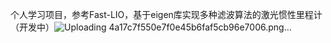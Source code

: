 个人学习项目，参考Fast-LIO，基于eigen库实现多种滤波算法的激光惯性里程计（开发中）![Uploading 4a17c7f550e7f0e45b6faf5cb96e7006.png…]()
